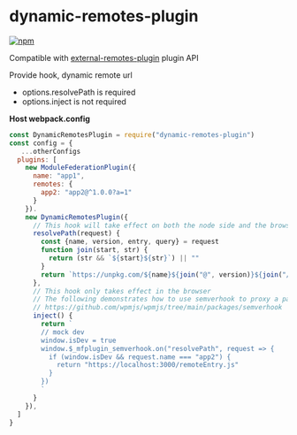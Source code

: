 # dynamic-remotes-plugin

[![npm](https://img.shields.io/npm/v/dynamic-remotes-plugin.svg)](https://www.npmjs.com/package/dynamic-remotes-plugin)

Compatible with [external-remotes-plugin](https://github.com/module-federation/external-remotes-plugin) plugin API

Provide hook, dynamic remote url

* options.resolvePath is required
* options.inject is not required

**Host webpack.config**
```js
const DynamicRemotesPlugin = require("dynamic-remotes-plugin")
const config = {
   ...otherConfigs
  plugins: [
    new ModuleFederationPlugin({
      name: "app1",
      remotes: {
        app2: "app2@^1.0.0?a=1"
      }
    }).
    new DynamicRemotesPlugin({
      // This hook will take effect on both the node side and the browser side
      resolvePath(request) {
        const {name, version, entry, query} = request
        function join(start, str) {
          return (str && `${start}${str}`) || ""
        }
        return `https://unpkg.com/${name}${join("@", version)}${join("/", entry)}/remoteEntry.js${join("?", query)}`
      },
      // This hook only takes effect in the browser
      // The following demonstrates how to use semverhook to proxy a package to the local
      // https://github.com/wpmjs/wpmjs/tree/main/packages/semverhook
      inject() {
        return `
        // mock dev
        window.isDev = true
        window.$_mfplugin_semverhook.on("resolvePath", request => {
          if (window.isDev && request.name === "app2") {
            return "https://localhost:3000/remoteEntry.js"
          }
        })
        `
      }
    }),
  ]
}
```